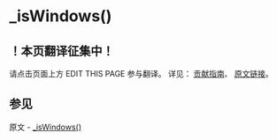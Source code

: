 # _isWindows()

## ！本页翻译征集中！

请点击页面上方 EDIT THIS PAGE 参与翻译。
详见：
[贡献指南]( https://github.com/JinMuInfo/MongoDB-Manual-zh/blob/master/CONTRIBUTING.md )、
[原文链接](  https://docs.mongodb.com/manual/reference/method/isWindows/  )。

## 参见

原文 - [_isWindows()]( https://docs.mongodb.com/manual/reference/method/isWindows/ )

